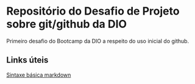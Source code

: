 # Repositório do Desafio de Projeto sobre git/github da DIO
 Primeiro desafio do Bootcamp da DIO a respeito do uso inicial do github.
 
 ## Links úteis
 [Sintaxe básica markdown](https://www.markdownguide.org/basic-syntax/)
